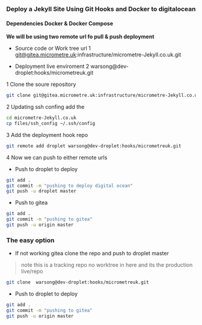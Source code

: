 ### Deploy a Jekyll Site Using Git Hooks and Docker to digitalocean

#### Dependencies Docker & Docker Compose

**We will be using two remote url fo pull & push deployment**

- Source code or Work tree url 
1 git@gitea.micrometre.uk:infrastructure/micrometre-Jekyll.co.uk.git 

- Deployment live enviroment
2 warsong@dev-droplet:hooks/micrometreuk.git 



1 Clone the soure repository

```bash
git clone git@gitea.micrometre.uk:infrastructure/micrometre-Jekyll.co.uk.git 
```
2  Updating ssh confing add the 

```bash
cd micrometre-Jekyll.co.uk
cp files/ssh_config ~/.ssh/config 
```

3 Add the deployment hook repo

```bash
git remote add droplet warsong@dev-droplet:hooks/micrometreuk.git
```
4 Now we can push to either remote urls 

- Push to droplet to deploy
```bash
git add .
git commit -m "pushing to deploy digital ocean"
git push -u droplet master	
```
- Push to gitea
```bash
git add .
git commit -m "pushing to gitea"
git push -u origin master	
```


### The easy option 

-  If not  working gitea clone the repo and push to droplet master
> note this is a tracking repo no worktree in here and its the production live/repo 

```bash
git clone  warsong@dev-droplet:hooks/micrometreuk.git 

```
- Push to droplet to deploy
```bash
git add .
git commit -m "pushing to gitea"
git push -u origin master	
```











